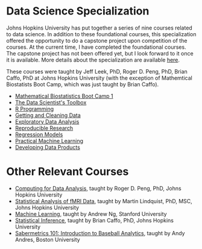 # Data Science Specialization

Johns Hopkins University has put together a series of nine courses related to data science.  In addition to these foundational courses, this specialization offered the opportunity to do a capstone project upon competition of the courses.  At the current time, I have completed the foundational courses.  The capstone project has not been offered yet, but I look forward to it once it is available.  More details about the specialization are available [here][0].  

These courses were taught by Jeff Leek, PhD, Roger D. Peng, PhD, Brian Caffo, PhD at Johns Hopkins University (with the exception of Mathemtical Biostatists Boot Camp, which was just taught by Brian Caffo).

* [Mathematical Biostatistics Boot Camp 1][1]
* [The Data Scientist's Toolbox][2]
* [R Programming][3]
* [Getting and Cleaning Data][4]
* [Exploratory Data Analysis][5]
* [Reproducible Research][6]
* [Regression Models][7]
* [Practical Machine Learning][8]
* [Developing Data Products][9]

# Other Relevant Courses

* [Computing for Data Analysis][10], taught by Roger D. Peng, PhD, Johns Hopkins University
* [Statistical Analysis of fMRI Data][11], taught by Martin Lindquist, PhD, MSC, Johns Hopkins University
* [Machine Learning][12], taught by Andrew Ng, Stanford University
* [Statistical Inference][13], taught by Brian Caffo, PhD, Johns Hopkins University
* [Sabermetrics 101: Introduction to Baseball Analytics][14], taught by Andy Andres, Boston University

[0]: https://www.coursera.org/specialization/jhudatascience/1?utm_medium=listingPage
[1]: https://www.coursera.org/records/zJfXL3PZsvMpqqUt
[2]: https://www.coursera.org/records/Mc5ZhnkuKzaC2fdh
[3]: https://www.coursera.org/records/Cx3Su6HtSwDSTLSM
[4]: https://www.coursera.org/records/AEdGPvEpfKg66gjg
[5]: https://www.coursera.org/records/WHEyGH8SWzWmDYcX
[6]: https://www.coursera.org/records/tefFVsZtACpgW6g5
[7]: https://www.coursera.org/records/nTgss9XQjyRNQfbm
[8]: https://www.coursera.org/records/xRjaJxhtDH4HNsTc
[9]: https://www.coursera.org/records/vNfXjrSWY2TYZZnP

[10]: https://dl.dropboxusercontent.com/u/1444851/Website/MOOCs/ComputingDataAnalysis.pdf
[11]: https://dl.dropboxusercontent.com/u/1444851/Website/MOOCs/fMRI.pdf
[12]: https://dl.dropboxusercontent.com/u/1444851/Website/MOOCs/MachineLearning.pdf
[13]: https://dl.dropboxusercontent.com/u/1444851/Website/MOOCs/StatisticalInference.pdf
[14]: https://dl.dropboxusercontent.com/u/1444851/Website/MOOCs/Sabermetrics.pdf